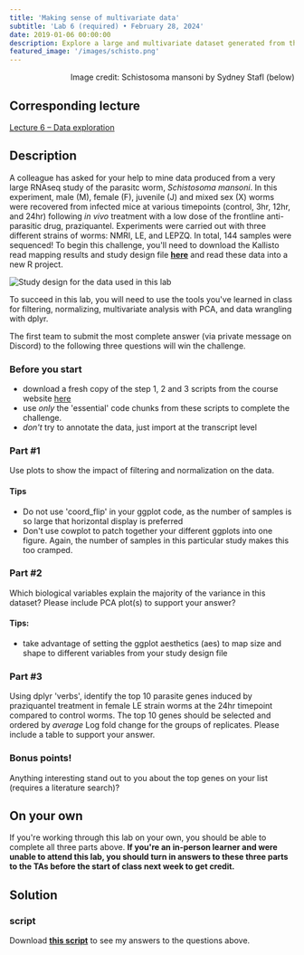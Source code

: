 ```yaml
---
title: 'Making sense of multivariate data'
subtitle: 'Lab 6 (required) • February 28, 2024'
date: 2019-01-06 00:00:00
description: Explore a large and multivariate dataset generated from the helmith parasite, Schistosoma mansoni, an important pathogen of humans.  You'll use dimensional reduction to understand how factors like sex, developmental stage, genetic strain and drug treatment contribute to differences in gene expression.
featured_image: '/images/schisto.png'
---
```


<div style="text-align: right"> Image credit: Schistosoma mansoni by Sydney Stafl (below) </div>

## Corresponding lecture

[Lecture 6 – Data exploration](https://diytranscriptomics.com/project/lecture-06)

## Description

A colleague has asked for your help to mine data produced from a very large RNAseq study of the parasitc worm, *Schistosoma mansoni*.  In this experiment, male (M), female (F), juvenile (J) and mixed sex (X) worms were recovered from infected mice at various timepoints (control, 3hr, 12hr, and 24hr) following *in vivo* treatment with a low dose of the frontline anti-parasitic drug, praziquantel.  Experiments were carried out with three different strains of worms: NMRI, LE, and LEPZQ.  In total, 144 samples were sequenced!  To begin this challenge, you'll need to download the Kallisto read mapping results and study design file **[here](https://www.dropbox.com/s/k0959o6luvda69p/schistosoma.zip?dl=0)** and read these data into a new R project.

<img src="http://DIYtranscriptomics.github.io/images/wormDesign.png" alt="Study design for the data used in this lab">

To succeed in this lab, you will need to use the tools you've learned in class for filtering, normalizing, multivariate analysis with PCA, and data wrangling with dplyr.

The first team to submit the most complete answer (via private message on Discord) to the following three questions will win the challenge.

### Before you start

* download a fresh copy of the step 1, 2 and 3 scripts from the course website [here](http://diytranscriptomics.com/scripts)
* use *only* the 'essential' code chunks from these scripts to complete the challenge.
* *don't* try to annotate the data, just import at the transcript level

### Part #1

Use plots to show the impact of filtering and normalization on the data.

#### Tips

* Do not use 'coord_flip' in your ggplot code, as the number of samples is so large that horizontal display is preferred
* Don't use cowplot to patch together your different ggplots into one figure.  Again, the number of samples in this particular study makes this too cramped.

### Part #2

Which biological variables explain the majority of the variance in this dataset?  Please include PCA plot(s) to support your answer?

#### Tips:

* take advantage of setting the ggplot aesthetics (aes) to map size and shape to different variables from your study design file

### Part #3

Using dplyr 'verbs', identify the top 10 parasite genes induced by praziquantel treatment in female LE strain worms at the 24hr timepoint compared to control worms. The top 10 genes should be selected and ordered by *average* Log fold change for the groups of replicates.  Please include a table to support your answer.

### Bonus points!

Anything interesting stand out to you about the top genes on your list (requires a literature search)?

## On your own

If you're working through this lab on your own, you should be able to complete all three parts above. **If you're an in-person learner and were unable to attend this lab, you should turn in answers to these three parts to the TAs before the start of class next week to get credit.**

## Solution

### script

Download **[this script](http://DIYtranscriptomics.github.io/Code/files/wormlab_solution.R)** to see my answers to the questions above.
